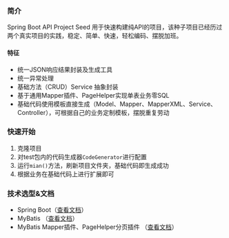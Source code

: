 ### 简介

Spring Boot API Project Seed 用于快速构建纯API的项目，该种子项目已经历过两个真实项目的实践，稳定、简单、快速，轻松编码、摆脱加班。

#### 特征

- 统一JSON响应结果封装及生成工具
- 统一异常处理
- 基础方法（CRUD）Service 抽象封装
- 基于通用Mapper插件、PageHelper实现单表业务零SQL
- 基础代码使用模板直接生成（Model、Mapper、MapperXML、Service、Controller），可根据自己的业务定制模板，摆脱重复劳动

### 快速开始
1. 克隆项目
2. 对test包内的代码生成器```CodeGenerator```进行配置
3. 运行```mian()```方法，刷新项目文件夹，基础代码即生成成功
4. 根据业务在基础代码上进行扩展即可

### 技术选型&文档
- Spring Boot（[查看文档](http://docs.spring.io/spring-boot/docs/1.5.3.RELEASE/reference/htmlsingle/)）
- MyBatis （[查看文档](http://www.mybatis.org/mybatis-3/zh/index.html)）
- MyBatis Mapper插件、PageHelper分页插件 （[查看文档](http://www.mybatis.tk/)）